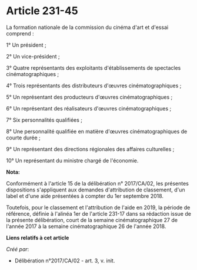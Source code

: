 # Article 231-45

La formation nationale de la commission du cinéma d'art et d'essai comprend :

1° Un président ;

2° Un vice-président ;

3° Quatre représentants des exploitants d'établissements de spectacles cinématographiques ;

4° Trois représentants des distributeurs d'œuvres cinématographiques ;

5° Un représentant des producteurs d'œuvres cinématographiques ;

6° Un représentant des réalisateurs d'œuvres cinématographiques ;

7° Six personnalités qualifiées ;

8° Une personnalité qualifiée en matière d'œuvres cinématographiques de courte durée ;

9° Un représentant des directions régionales des affaires culturelles ;

10° Un représentant du ministre chargé de l'économie.

**Nota:**

Conformément à l'article 15 de la délibération n° 2017/CA/02, les présentes dispositions s'appliquent aux demandes
d'attribution de classement, d'un label et d'une aide présentées à compter du 1er septembre 2018.

Toutefois, pour le classement et l'attribution de l'aide en 2019, la période de référence, définie à l'alinéa 1er de
l'article 231-17 dans sa rédaction issue de la présente délibération, court de la semaine cinématographique 27 de l'année
2017 à la semaine cinématographique 26 de l'année 2018.

**Liens relatifs à cet article**

_Créé par_:

  - Délibération n°2017/CA/02 - art. 3, v. init.
